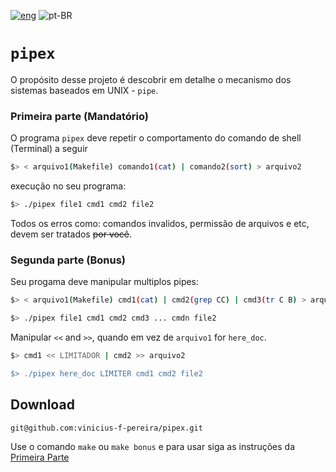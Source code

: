 [![eng](../../../stuff/blob/main/USA-icon.png)](README.md) ![pt-BR](../../../stuff/blob/main/Brazil-icon.png)



# `pipex`

O propósito desse projeto é descobrir em detalhe o mecanismo dos sistemas baseados em UNIX - `pipe`.

### Primeira parte (Mandatório)
O programa `pipex` deve repetir o comportamento do comando de shell (Terminal) a seguir
```bash
$> < arquivo1(Makefile) comando1(cat) | comando2(sort) > arquivo2
```
execução no seu programa:
```bash
$> ./pipex file1 cmd1 cmd2 file2
```
Todos os erros como: comandos invalidos, permissão de arquivos e etc, devem ser tratados ~~por você~~.
### Segunda parte (Bonus)
Seu progama deve manipular multiplos pipes:
```bash
$> < arquivo1(Makefile) cmd1(cat) | cmd2(grep CC) | cmd3(tr C B) > arquivo2

$> ./pipex file1 cmd1 cmd2 cmd3 ... cmdn file2
```
Manipular `<<` and `>>`, quando em vez de `arquivo1` for `here_doc`.
```bash
$> cmd1 << LIMITADOR | cmd2 >> arquivo2

$> ./pipex here_doc LIMITER cmd1 cmd2 file2
```

## Download
```ssh
git@github.com:vinicius-f-pereira/pipex.git
```
Use o comando `make` ou `make bonus` e para usar siga as instruções da [Primeira Parte](#pipex)
